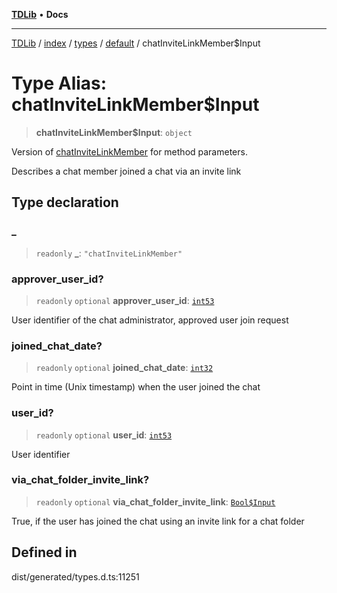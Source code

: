 [**TDLib**](../../../../../../README.md) • **Docs**

***

[TDLib](../../../../../../modules.md) / [index](../../../../../README.md) / [types](../../../README.md) / [default](../README.md) / chatInviteLinkMember$Input

# Type Alias: chatInviteLinkMember$Input

> **chatInviteLinkMember$Input**: `object`

Version of [chatInviteLinkMember](chatInviteLinkMember.md) for method parameters.

Describes a chat member joined a chat via an invite link

## Type declaration

### \_

> `readonly` **\_**: `"chatInviteLinkMember"`

### approver\_user\_id?

> `readonly` `optional` **approver\_user\_id**: [`int53`](int53.md)

User identifier of the chat administrator, approved user join request

### joined\_chat\_date?

> `readonly` `optional` **joined\_chat\_date**: [`int32`](int32.md)

Point in time (Unix timestamp) when the user joined the chat

### user\_id?

> `readonly` `optional` **user\_id**: [`int53`](int53.md)

User identifier

### via\_chat\_folder\_invite\_link?

> `readonly` `optional` **via\_chat\_folder\_invite\_link**: [`Bool$Input`](Bool$Input.md)

True, if the user has joined the chat using an invite link for a chat folder

## Defined in

dist/generated/types.d.ts:11251
